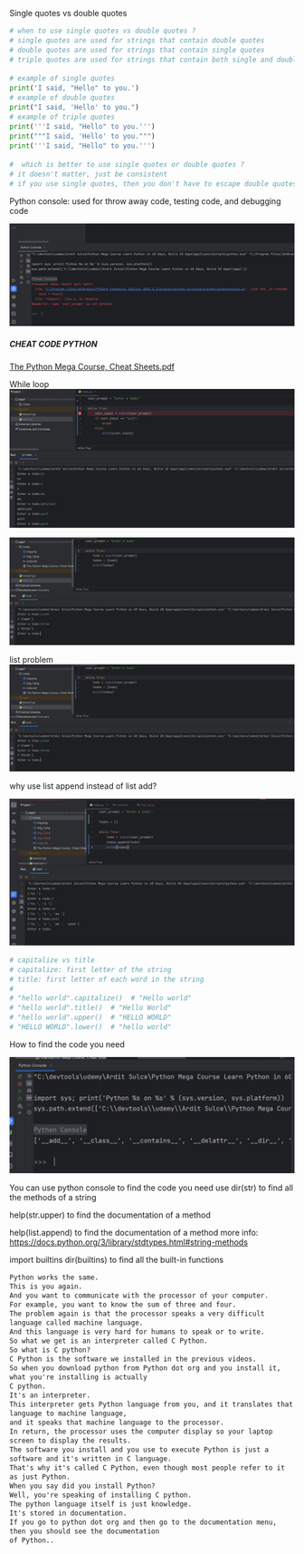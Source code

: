 Single quotes vs double quotes

```python
# when to use single quotes vs double quotes ?
# single quotes are used for strings that contain double quotes
# double quotes are used for strings that contain single quotes
# triple quotes are used for strings that contain both single and double quotes

# example of single quotes
print('I said, "Hello" to you.')
# example of double quotes
print("I said, 'Hello' to you.")
# example of triple quotes
print('''I said, "Hello" to you.''')
print("""I said, 'Hello' to you.""")
print('''I said, "Hello" to you.''')

#  which is better to use single quotes or double quotes ?
# it doesn't matter, just be consistent
# if you use single quotes, then you don't have to escape double quotes
```

Python console: used for throw away code, testing code, and debugging code

![img.png](img.png)

##### CHEAT CODE PYTHON

[The Python Mega Course, Cheat Sheets.pdf](The%20Python%20Mega%20Course%2C%20Cheat%20Sheets.pdf)

While loop
![img_1.png](img_1.png)

![img_2.png](img_2.png)

list problem
![img_3.png](img_3.png)

why use list append instead of list add?

![img_4.png](img_4.png)

```python
# capitalize vs title
# capitalize: first letter of the string
# title: first letter of each word in the string
#
# "hello world".capitalize()  # "Hello world"
# "hello world".title()  # "Hello World"
# "hello world".upper()  # "HELLO WORLD"
# "HELLO WORLD".lower()  # "hello world"

```

How to find the code you need

![img_5.png](img_5.png)

You can use python console to find the code you need
use dir(str) to find all the methods of a string

help(str.upper) to find the documentation of a method

help(list.append) to find the documentation of a method
more info: https://docs.python.org/3/library/stdtypes.html#string-methods

import builtins
dir(builtins) to find all the built-in functions

```swagger codegen
Python works the same.
This is you again.
And you want to communicate with the processor of your computer.
For example, you want to know the sum of three and four.
The problem again is that the processor speaks a very difficult language called machine language.
And this language is very hard for humans to speak or to write.
So what we get is an interpreter called C Python.
So what is C python?
C Python is the software we installed in the previous videos.
So when you download python from Python dot org and you install it, what you're installing is actually
C python.
It's an interpreter.
This interpreter gets Python language from you, and it translates that language to machine language,
and it speaks that machine language to the processor.
In return, the processor uses the computer display so your laptop screen to display the results.
The software you install and you use to execute Python is just a software and it's written in C language.
That's why it's called C Python, even though most people refer to it as just Python.
When you say did you install Python?
Well, you're speaking of installing C python.
The python language itself is just knowledge.
It's stored in documentation.
If you go to python dot org and then go to the documentation menu, then you should see the documentation
of Python..
```